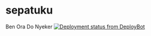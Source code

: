 # sepatuku
Ben Ora Do Nyeker
[![Deployment status from DeployBot](https://jeffhorus.deploybot.com/badge/77558060006890/40620.svg)](http://deploybot.com)
